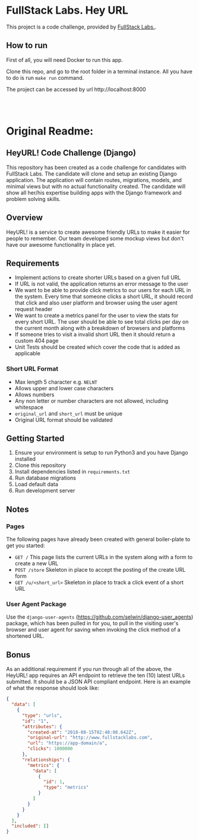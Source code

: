 # FullStack Labs. Hey URL

This project is a code challenge, provided by [FullStack Labs.](https://www.fullstacklabs.co/).

## How to run

First of all, you will need Docker to run this app. 

Clone this repo, and go to the root folder in a terminal instance. All you have to do is run `make run` command.

The project can be accessed by url http://localhost:8000
 
<br /> <br />

# Original Readme:
## HeyURL! Code Challenge (Django)

This repository has been created as a code challenge for candidates with
FullStack Labs. The candidate will clone and setup an existing Django
application. The application will contain routes, migrations, models, and
minimal views but with no actual functionality created. The candidate will show
all her/his expertise building apps with the Django framework and problem
solving skills.

## Overview

HeyURL! is a service to create awesome friendly URLs to make it easier for
people to remember. Our team developed some mockup views but don't have our
awesome functionality in place yet.

## Requirements

- Implement actions to create shorter URLs based on a given full URL
- If URL is not valid, the application returns an error message to the user
- We want to be able to provide click metrics to our users for each URL in the
system. Every time that someone clicks a short URL, it should record that click
and also user platform and browser using the user agent request header
- We want to create a metrics panel for the user to view the stats for every
short URL. The user should be able to see total clicks per day on the current
month along with a breakdown of browsers and platforms
- If someone tries to visit a invalid short URL then it should return a custom
404 page
- Unit Tests should be created which cover the code that is added as applicable

### Short URL Format

- Max length 5 character e.g. `NELNT`
- Allows upper and lower case characters
- Allows numbers
- Any non letter or number characters are not allowed, including whitespace
- `original_url` and `short_url` must be unique
- Original URL format should be validated

## Getting Started

1. Ensure your environment is setup to run Python3 and you have Django installed
2. Clone this repository
3. Install dependencies listed in `requirements.txt`
4. Run database migrations
5. Load default data
6. Run development server

## Notes

### Pages

The following pages have already been created with general boiler-plate to get
you started:

- `GET /` This page lists the current URLs in the system along with a form to
create a new URL
- `POST /store` Skeleton in place to accept the posting of the create URL form
- `GET /u/<short_url>` Skeleton in place to track a click event of a short URL

### User Agent Package

Use the `django-user-agents` (https://github.com/selwin/django-user_agents)
package, which has been pulled in for you, to pull in the visiting user's
browser and user agent for saving when invoking the click method of a shortened
URL.

## Bonus

As an additional requirement if you run through all of the above, the HeyURL!
app requires an API endpoint to retrieve the ten (10) latest URLs submitted. It
should be a JSON API compliant endpoint. Here is an example of what the response
should look like:

```json
{
  "data": [
    {
      "type": "urls",
      "id": "1",
      "attributes": {
        "created-at": "2018-08-15T02:48:08.642Z",
        "original-url": "http://www.fullstacklabs.com",
        "url": "https://app-domain/a",
        "clicks": 1000000
      },
      "relationships": {
        "metrics": {
          "data": [
            {
              "id": 1,
              "type": "metrics"
            }
          ]
        }
      }
    }
  ],
  "included": []
}
```
